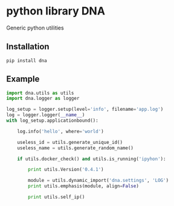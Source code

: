 python library DNA
==================

Generic python utilities

Installation
------------

```console
pip install dna
```

Example
-----

```python
import dna.utils as utils
import dna.logger as logger

log_setup = logger.setup(level='info', filename='app.log')
log = logger.logger(__name__)
with log_setup.applicationbound():

    log.info('hello', where='world')

    useless_id = utils.generate_unique_id()
    useless_name = utils.generate_random_name()

    if utils.docker_check() and utils.is_running('ipyhon'):

        print utils.Version('0.4.1')

        module = utils.dynamic_import('dna.settings', 'LOG')
        print utils.emphasis(module, align=False)

        print utils.self_ip()
```
